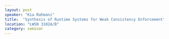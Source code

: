 ```yaml
---
layout: post
speaker: "Kia Rahmani"
title:  "Synthesis of Runtime Systems for Weak Consistency Enforcement"
location: "LWSN 3102A/B"
category: seminar
---
```

